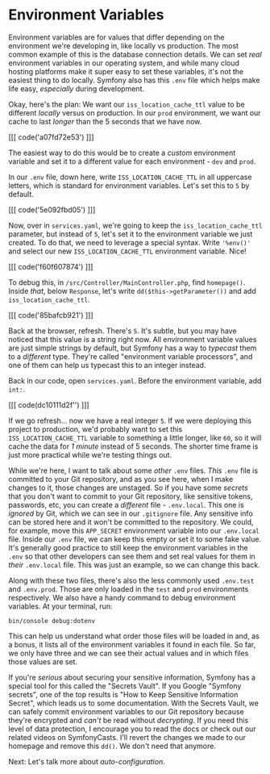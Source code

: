 # Environment Variables

Environment variables are for values that differ depending on the environment
we're developing in, like locally vs production. The most common example of this
is the database connection details. We can set *real* environment variables in
our operating system, and while many cloud hosting platforms make it super easy
to set these variables, it's not the easiest thing to do locally. Symfony also
has this `.env` file which helps make life easy, *especially* during
development.

Okay, here's the plan: We want our `iss_location_cache_ttl` value to be
different *locally* versus on production. In our `prod` environment, we want our
cache to last *longer* than the 5 seconds that we have now. 

[[[ code('a07fd72e53') ]]]

The easiest way to do this would be to create a *custom* environment variable and
set it to a different value for each environment - `dev` and `prod`.

In our `.env` file, down here, write `ISS_LOCATION_CACHE_TTL` in all uppercase
letters, which is standard for environment variables. Let's set this to `5` by
default. 

[[[ code('5e092fbd05') ]]]

Now, over in `services.yaml`, we're going to keep the `iss_location_cache_ttl` parameter,
but instead of `5`, let's set it to the environment variable we just created. To do that,
we need to leverage a special syntax. Write `'%env()'` and select our
new `ISS_LOCATION_CACHE_TTL` environment variable. Nice!

[[[ code('f60f607874') ]]]

To debug this, in `/src/Controller/MainController.php`, find `homepage()`.
Inside *that*, below `Response`, let's write `dd($this->getParameter())` and
add `iss_location_cache_ttl`. 

[[[ code('85bafcb921') ]]]

Back at the browser, refresh. There's `5`. It's subtle, but you may have noticed
that this value is a string right now. All environment variable values are just
simple strings by default, but Symfony has a way to *typecast* them to a *different* type.
They're called "environment variable processors", and one of them can help us typecast
this to an integer instead.

Back in our code, open `services.yaml`. Before the environment variable,
add `int:`. 

[[[ code(dc10111d2f'') ]]]

If we go refresh... now we have a real integer `5`. If we were
deploying this project to production, we'd probably want to set
this `ISS_LOCATION_CACHE_TTL` variable to something a little longer, like `60`,
so it will cache the data for *1 minute* instead of 5 seconds. The shorter time
frame is just more practical while we're testing things out.

While we're here, I want to talk about some *other* `.env` files. *This* `.env`
file is committed to your Git repository, and as you see here, when I make
changes to it, those changes are unstaged. So if you have some *secrets* that
you don't want to commit to your Git repository, like sensitive tokens,
passwords, etc, you can create a *different* file - `.env.local`. This one is
*ignored* by Git, which we can see in our `.gitignore` file. Any sensitive info
can be stored here and it won't be committed to the repository. We could, for
example, move this `APP_SECRET` environment variable into our `.env.local` file.
Inside our `.env` file, we can keep this empty or set it to some fake value.
It's generally good practice to still keep the environment variables in
the `.env` so that other developers can see them and set real values for them in
*their* `.env.local` file. This was just an example, so we can change this back.

Along with these two files, there's also the less commonly used `.env.test`
and `.env.prod`. Those are only loaded in the `test` and `prod` environments
respectively. We also have a handy command to debug environment variables.
At your terminal, run:

```terminal
bin/console debug:dotenv
```

This can help us understand what order those files will be loaded in and, as a
bonus, it lists all of the environment variables it found in each file. So far,
we only have three and we can see their actual values and in which files those
values are set.

If you're *serious* about securing your sensitive information, Symfony has a
special tool for this called the "Secrets Vault". If you Google "Symfony
secrets", one of the top results is "How to Keep Sensitive Information Secret",
which leads us to some documentation. With the Secrets Vault, we can safely
commit environment variables to our Git repository because they're encrypted and
*can't* be read without *decrypting*. If you need this level of data protection,
I encourage you to read the docs or check out our related videos on
SymfonyCasts. I'll revert the changes we made to our homepage and remove
this `dd()`. We don't need that anymore.

Next: Let's talk more about *auto-configuration*.
